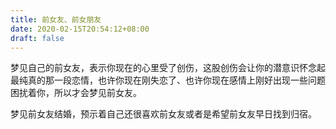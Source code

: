 ```yaml
---
title: 前女友、前女朋友
date: 2020-02-15T20:54:12+08:00
draft: false
---
```


梦见自己的前女友，表示你现在的心里受了创伤，这股创伤会让你的潜意识怀念起最纯真的那一段恋情，也许你现在刚失恋了、也许你现在感情上刚好出现一些问题困扰着你，所以才会梦见前女友。

梦见前女友结婚，预示着自己还很喜欢前女友或者是希望前女友早日找到归宿。